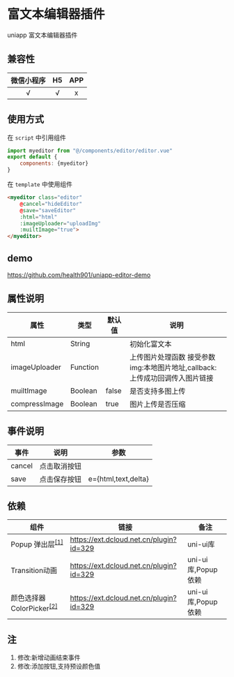 # 富文本编辑器插件
uniapp 富文本编辑器插件

## 兼容性
|微信小程序|H5|APP|
|:--:|:--:|:--:|
|√|√ |x|


## 使用方式
在 `script` 中引用组件
```js
import myeditor from "@/components/editor/editor.vue"
export default {
    components: {myeditor}
}
```
在 `template` 中使用组件
```html
<myeditor class="editor" 
    @cancel="hideEditor" 
    @save="saveEditor" 
    :html="html"
    :imageUploader="uploadImg" 
    :muiltImage="true">
</myeditor>
```

## demo
https://github.com/health901/uniapp-editor-demo

## 属性说明
|属性|类型|默认值|说明|
|--|--|--|--|
|html|String||初始化富文本|
|imageUploader|Function||上传图片处理函数 接受参数 img:本地图片地址,callback:上传成功回调传入图片链接|
|muiltImage|Boolean|false|是否支持多图上传|
|compressImage|Boolean|true|图片上传是否压缩|


## 事件说明
|事件|说明|参数|
|--|--|--|
|cancel|点击取消按钮|
|save|点击保存按钮|e={html,text,delta}|

## 依赖
|组件|链接|备注|
|---|--|--|
|Popup 弹出层<sup>[[1]](#注)</sup>|https://ext.dcloud.net.cn/plugin?id=329|uni-ui库|
|Transition动画|https://ext.dcloud.net.cn/plugin?id=329|uni-ui库,Popup依赖|
|颜色选择器ColorPicker<sup>[[2]](#注)</sup>|https://ext.dcloud.net.cn/plugin?id=329|uni-ui库,Popup依赖|


## 注

1. 修改:新增动画结束事件
2. 修改:添加按钮,支持预设颜色值
